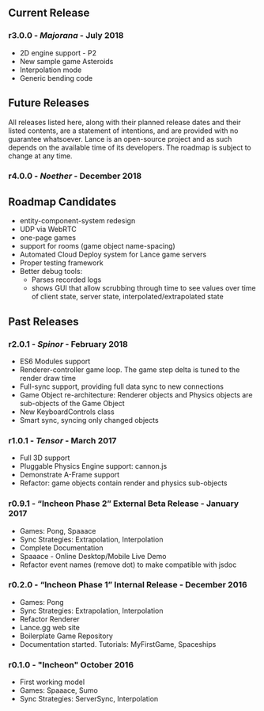 
## Current Release

### r3.0.0 - *Majorana* - July 2018
* 2D engine support - P2
* New sample game Asteroids
* Interpolation mode
* Generic bending code


## Future Releases

All releases listed here, along with their planned release dates and their listed contents, are a statement of intentions, and are provided with no guarantee whatsoever.  Lance is an open-source project and as such depends on the available time of its developers.  The roadmap is subject to change at any time.

### r4.0.0 - *Noether* - December 2018

## Roadmap Candidates

* entity-component-system redesign
* UDP via WebRTC
* one-page games
* support for rooms (game object name-spacing)
* Automated Cloud Deploy system for Lance game servers
* Proper testing framework
* Better debug tools:
    * Parses recorded logs
    * shows GUI that allow scrubbing through time to see values over time of client state, server state, interpolated/extrapolated state

## Past Releases

### r2.0.1 - *Spinor* - February 2018
* ES6 Modules support
* Renderer-controller game loop.  The game step delta is tuned to the render draw time
* Full-sync support, providing full data sync to new connections
* Game Object re-architecture: Renderer objects and Physics objects are sub-objects of the Game Object
* New KeyboardControls class
* Smart sync, syncing only changed objects

### r1.0.1 - *Tensor* - March 2017
* Full 3D support
* Pluggable Physics Engine support: cannon.js
* Demonstrate A-Frame support
* Refactor: game objects contain render and physics sub-objects

### r0.9.1 - “Incheon Phase 2” External Beta Release - January 2017

* Games: Pong, Spaaace
* Sync Strategies: Extrapolation, Interpolation
* Complete Documentation
* Spaaace - Online Desktop/Mobile Live Demo
* Refactor event names (remove dot) to make compatible with jsdoc

### r0.2.0 - “Incheon Phase 1” Internal Release - December 2016

* Games: Pong
* Sync Strategies: Extrapolation, Interpolation
* Refactor Renderer
* Lance.gg web site
* Boilerplate Game Repository
* Documentation started.  Tutorials: MyFirstGame, Spaceships


### r0.1.0 - "Incheon" October 2016

* First working model
* Games: Spaaace, Sumo
* Sync Strategies: ServerSync, Interpolation
